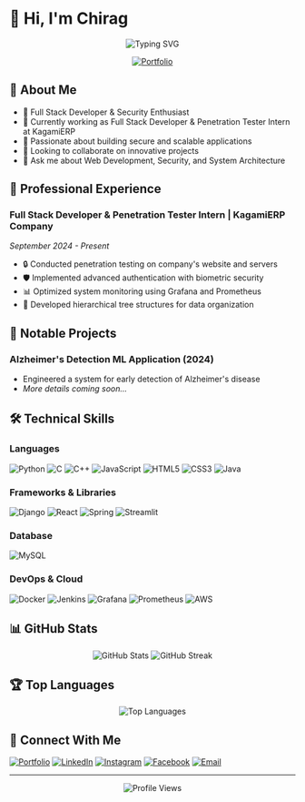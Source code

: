 # 👋 Hi, I'm Chirag

<div align="center">
  <img src="https://readme-typing-svg.demolab.com?font=Fira+Code&duration=3000&pause=1000&color=2C9AF7&center=true&vCenter=true&width=435&lines=Full+Stack+Developer;Security+Enthusiast;Always+Learning" alt="Typing SVG" />
  
  [![Portfolio](https://img.shields.io/badge/Portfolio-000000?style=for-the-badge&logo=About.me&logoColor=white)](https://chiragpkumar.netlify.app/)
</div>

## 🚀 About Me
- 🔭 Full Stack Developer & Security Enthusiast
- 💼 Currently working as Full Stack Developer & Penetration Tester Intern at KagamiERP
- 🌱 Passionate about building secure and scalable applications
- 👯 Looking to collaborate on innovative projects
- 💬 Ask me about Web Development, Security, and System Architecture

## 💼 Professional Experience

### Full Stack Developer & Penetration Tester Intern | KagamiERP Company
*September 2024 - Present*
- 🔒 Conducted penetration testing on company's website and servers
- 🛡️ Implemented advanced authentication with biometric security
- 📊 Optimized system monitoring using Grafana and Prometheus
- 🌳 Developed hierarchical tree structures for data organization

## 🎯 Notable Projects

### Alzheimer's Detection ML Application (2024)
- Engineered a system for early detection of Alzheimer's disease
- *More details coming soon...*

## 🛠️ Technical Skills

### Languages
![Python](https://img.shields.io/badge/Python-3670A0?style=for-the-badge&logo=python&logoColor=ffdd54)
![C](https://img.shields.io/badge/C-%2300599C.svg?style=for-the-badge&logo=c&logoColor=white)
![C++](https://img.shields.io/badge/C++-%2300599C.svg?style=for-the-badge&logo=c%2B%2B&logoColor=white)
![JavaScript](https://img.shields.io/badge/JavaScript-%23323330.svg?style=for-the-badge&logo=javascript&logoColor=%23F7DF1E)
![HTML5](https://img.shields.io/badge/HTML5-%23E34F26.svg?style=for-the-badge&logo=html5&logoColor=white)
![CSS3](https://img.shields.io/badge/CSS3-%231572B6.svg?style=for-the-badge&logo=css3&logoColor=white)
![Java](https://img.shields.io/badge/Java-%23ED8B00.svg?style=for-the-badge&logo=openjdk&logoColor=white)

### Frameworks & Libraries
![Django](https://img.shields.io/badge/Django-%23092E20.svg?style=for-the-badge&logo=django&logoColor=white)
![React](https://img.shields.io/badge/React-%2320232a.svg?style=for-the-badge&logo=react&logoColor=%2361DAFB)
![Spring](https://img.shields.io/badge/Spring-%236DB33F.svg?style=for-the-badge&logo=spring&logoColor=white)
![Streamlit](https://img.shields.io/badge/Streamlit-%23FF4B4B.svg?style=for-the-badge&logo=streamlit&logoColor=white)

### Database
![MySQL](https://img.shields.io/badge/MySQL-%2300f.svg?style=for-the-badge&logo=mysql&logoColor=white)

### DevOps & Cloud
![Docker](https://img.shields.io/badge/Docker-%230db7ed.svg?style=for-the-badge&logo=docker&logoColor=white)
![Jenkins](https://img.shields.io/badge/Jenkins-%232C5263.svg?style=for-the-badge&logo=jenkins&logoColor=white)
![Grafana](https://img.shields.io/badge/Grafana-%23F46800.svg?style=for-the-badge&logo=grafana&logoColor=white)
![Prometheus](https://img.shields.io/badge/Prometheus-%23E6522C.svg?style=for-the-badge&logo=prometheus&logoColor=white)
![AWS](https://img.shields.io/badge/AWS-%23FF9900.svg?style=for-the-badge&logo=amazon-aws&logoColor=white)

## 📊 GitHub Stats
<div align="center">
  <img src="https://github-readme-stats.vercel.app/api?username=Chiragpkumar&show_icons=true&theme=tokyonight" alt="GitHub Stats" />
  <img src="https://github-readme-streak-stats.herokuapp.com/?user=Chiragpkumar&theme=tokyonight" alt="GitHub Streak" />
</div>

## 🏆 Top Languages
<div align="center">
  <img src="https://github-readme-stats.vercel.app/api/top-langs/?username=Chiragpkumar&layout=compact&theme=tokyonight" alt="Top Languages" />
</div>

## 🤝 Connect With Me
[![Portfolio](https://img.shields.io/badge/-Portfolio-000000?style=flat-square&logo=About.me&logoColor=white)](https://chiragpkumar.netlify.app/)
[![LinkedIn](https://img.shields.io/badge/-LinkedIn-0077B5?style=flat-square&logo=linkedin&logoColor=white)](https://linkedin.com/in/chiragpkumar)
[![Instagram](https://img.shields.io/badge/-Instagram-E4405F?style=flat-square&logo=instagram&logoColor=white)](https://instagram.com/ooffx.chirag)
[![Facebook](https://img.shields.io/badge/-Facebook-1877F2?style=flat-square&logo=facebook&logoColor=white)](https://facebook.com/Chiragpkumar)
[![Email](https://img.shields.io/badge/-Email-D14836?style=flat-square&logo=gmail&logoColor=white)](mailto:chiragpkumar@gmail.com)

---
<div align="center">
  <img src="https://visitcount.itsvg.in/api?id=Chiragpkumar&icon=0&color=0" alt="Profile Views" />
</div>
